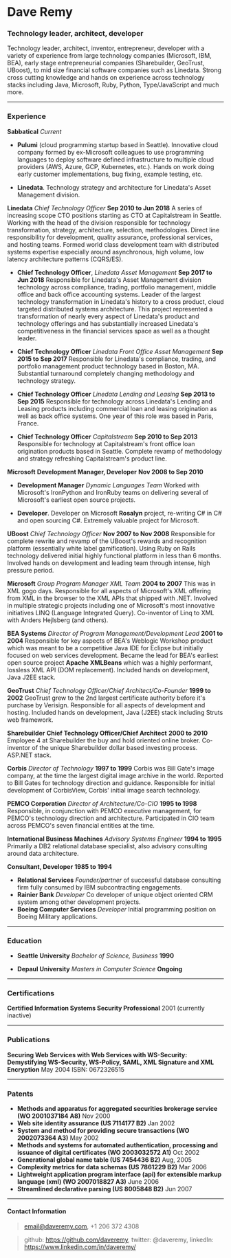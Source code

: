 # Dave Remy
### Technology leader, architect, developer


Technology leader, architect, inventor, entrepreneur, developer with a variety of experience from large technology companies (Microsoft, IBM, BEA), early stage entrepreneurial companies (Sharebuilder, GeoTrust, UBoost), to mid size financial software companies such as Linedata.  Strong cross cutting knowledge and hands on experience across technology stacks including Java, Microsoft, Ruby, Python, Type/JavaScript and much more.


------
### Experience

**Sabbatical** *Current*

* **Pulumi** (cloud programming startup based in Seattle).  Innovative cloud company formed by ex-Microsoft colleagues to use programming languages to deploy software defined infrastructure to multiple cloud providers (AWS, Azure, GCP, Kubernetes, etc.).  Hands on work doing early customer implementations, bug fixing, example testing, etc.

* **Linedata**.  Technology strategy and architecture for Linedata's Asset Management division.  

**Linedata** *Chief Technology Officer* __Sep 2010 to Jun 2018__
A series of increasing scope CTO positions starting as CTO at Capitalstream in Seattle.  Working with the head of the division responsible for technology transformation, strategy, architecture, selection, methodologies.  Direct line responsibility for development, quality assurance, professional services, and hosting teams.  Formed world class development team with distributed systems expertise especially around asynchronous, high volume, low latency architecture patterns (CQRS/ES).

* **Chief Technology Officer**, *Linedata Asset Management* __Sep 2017 to Jun 2018__
Responsible for Linedata's Asset Management division technology across compliance, trading, portfolio management, middle office and back office accounting systems.  Leader of the largest technology transformation in Linedata's history to a cross product, cloud targeted distributed systems architecture.  This project represented a transformation of nearly every aspect of Linedata's product and technology offerings and has substantially increased Linedata's competitiveness in the financial services space as well as a thought leader.

* **Chief Technology Officer** *Linedata Front Office Asset Management* __Sep 2015 to Sep 2017__
Responsible for Linedata's compliance, trading, and portfolio management product technology based in Boston, MA. Substantial turnaround completely changing methodology and technology strategy.

* **Chief Technology Officer** *Linedata Lending and Leasing* __Sep 2013 to Sep 2015__
Responsible for technology across Linedata's Lending and Leasing products including commercial loan and leasing origination as well as back office systems. One year of this role was based in Paris, France.

* **Chief Technology Officer** *Capitalstream* __Sep 2010 to Sep 2013__
Responsible for technology at Capitalstream's front office loan origination products based in Seattle.  Complete revamp of methodology and strategy refreshing Capitalstream's product line.  
    
**Microsoft** **Development Manager, Developer** __Nov 2008 to Sep 2010__
* **Development Manager** *Dynamic Languages Team* Worked with Microsoft's IronPython and IronRuby teams on delivering several of Microsoft's earliest open source projects.  

* **Developer**.  Developer on Microsoft __Rosalyn__ project, re-writing C# in C# and open sourcing C#.  Extremely valuable project for Microsoft.

**UBoost** *Chief Technology Officer* __Nov 2007 to Nov 2008__
Responsible for complete rewrite and revamp of the UBoost's rewards and recognition platform (essentially white label gamification).  Using Ruby on Rails technology delivered initial highly functional platform in less than 6 months. Involved hands on development and leading team through intense, high pressure period.

**Microsoft** *Group Program Manager XML Team* __2004 to 2007__
This was in XML gogo days.  Responsible for all aspects of Microsoft's XML offering from XML in the browser to the XML APIs that shipped with .NET.  Involved in multiple strategic projects including one of Microsoft's most innovative initiatives LINQ (Language Integrated Query).  Co-inventor of Linq to XML with Anders Hejlsberg (and others).

**BEA Systems** *Director of Program Management/Development Lead* __2001 to 2004__
Responsible for key aspects of BEA's Weblogic Workshop product which was meant to be a competitive Java IDE for Eclipse but initially focused on web services development.  Became the lead for BEA's earliest open source project __Apache XMLBeans__ which was a highly performant, lossless XML API (DOM replacement).  Included hands on development, Java J2EE stack.

**GeoTrust** *Chief Technology Officer/Chief Architect/Co-Founder* __1999 to 2002__
GeoTrust grew to the 2nd largest certificate authority before it's purchase by Verisign.  Responsible for all aspects of development and hosting.  Included hands on development, Java (J2EE) stack including Struts web framework.

**Sharebuilder** **Chief Technology Officer/Chief Architect** __2000 to 2010__
Employee 4 at Sharebuilder the buy and hold oriented online broker.  Co-inventor of the unique Sharebuilder dollar based investing process.  ASP.NET stack.

**Corbis** *Director of Technology* __1997 to 1999__
Corbis was Bill Gate's image company, at the time the largest digital image archive in the world.  Reported to Bill Gates for technology direction and guidance.  Responsible for initial development of CorbisView, Corbis' initial image search technology.

**PEMCO Corporation** *Director of Architecture/Co-CIO* __1995 to 1998__
Responsible, in conjunction with PEMCO executive management, for PEMCO's technology direction and architecture.  Participated in CIO team across PEMCO's seven financial entities at the time.

**International Business Machines** *Advisory Systems Engineer* __1994 to 1995__
Primarily a DB2 relational database specialist, also advisory consulting around data architecture.

**Consultant, Developer** __1985 to 1994__
* **Relational Services** *Founder/partner* of successful database consulting firm fully consumed by IBM subcontracting engagements.
* **Rainier Bank** *Developer* Co developer of unique object oriented CRM system among other development projects.
* **Boeing Computer Services** *Developer* Initial programming position on Boeing Military applications.

------
### Education
* **Seattle University** *Bachelor of Science, Business* __1990__

* **Depaul University** *Masters in Computer Science* __Ongoing__
------
### Certifications

**Certified Information Systems Security Professional** 2001 (currently inactive)

------
### Publications

**Securing Web Services with Web Services with WS-Security: Demystifying WS-Security, WS-Policy, SAML, XML Signature and XML Encryption** May 2004 ISBN: 0672326515

------
### Patents

- **Methods and apparatus for aggregated securities brokerage service (WO 2001037184 A8)** Nov 2000
- **Web site identity assurance (US 7114177 B2)** Jan 2002
- **System and method for providing secure transactions (WO 2002073364 A3)** May 2002
- **Methods and systems for automated authentication, processing and issuance of digital certificates (WO 2003032572 A1)** Oct 2002
- **Generational global name table (US 7454436 B2)** Aug, 2005
- **Complexity metrics for data schemas (US 7861229 B2)** Mar 2006
- **Lightweight application program interface (api) for extensible markup language (xml) (WO 2007018827 A3)** June 2006
- **Streamlined declarative parsing (US 8005848 B2)** Jun 2007
------
#### Contact Information
> email@daveremy.com, +1 206 372 4308

> github: https://github.com/daveremy, twitter: @daveremy, linkedIn: https://www.linkedin.com/in/daveremy/